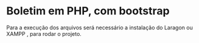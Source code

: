 # Boletim em PHP, com bootstrap

Para a execução dos arquivos será necessário a instalação do Laragon ou XAMPP , para rodar o projeto.

